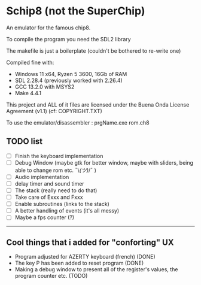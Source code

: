# Schip8 (not the SuperChip)

An emulator for the famous chip8.

To compile the program you need the SDL2 library

The makefile is just a boilerplate (couldn't be bothered to re-write one)

Compiled fine with:
- Windows 11 x64, Ryzen 5 3600, 16Gb of RAM
- SDL 2.28.4 (previously worked with 2.26.4)
- GCC 13.2.0 with MSYS2
- Make 4.4.1

This project and ALL of it files are licensed under the Buena Onda License Agreement (v1.1) (cf: COPYRIGHT.TXT)

To use the emulator/disassembler : prgName.exe rom.ch8

## TODO list

- [ ] Finish the keyboard implementation
- [ ] Debug Window (maybe gtk for better window, maybe with sliders, being able to change rom etc. ¯\\_(ツ)_/¯ )
- [ ] Audio implementation
- [ ] delay timer and sound timer
- [ ] The stack (really need to do that)
- [ ] Take care of Exxx and Fxxx
- [ ] Enable subroutines (links to the stack)
- [ ] A better handling of events (it's all messy)
- [ ] Maybe a fps counter (?)

---

## Cool things that i added for "conforting" UX

- Program adjusted for AZERTY keyboard (french) (DONE)
- The key P has been added to reset program (DONE)
- Making a debug window to present all of the register's values, the program counter etc. (TODO)